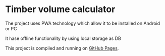 # Timber volume calculator
The project uses PWA technology which allow it to be installed on Android or PC

It hase offline functionality by using local storage as DB

This project is compiled and running on [GitHub Pages](https://oddisey000.github.io/tibmer-volume/).
